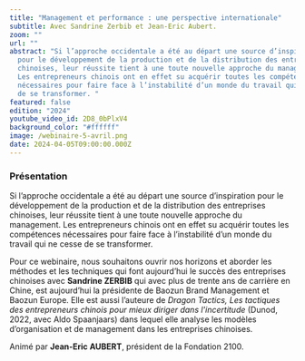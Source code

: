 ```yaml
---
title: "Management et performance : une perspective internationale"
subtitle: Avec Sandrine Zerbib et Jean-Eric Aubert.
zoom: ""
url: ""
abstract: "Si l’approche occidentale a été au départ une source d’inspiration
  pour le développement de la production et de la distribution des entreprises
  chinoises, leur réussite tient à une toute nouvelle approche du management.
  Les entrepreneurs chinois ont en effet su acquérir toutes les compétences
  nécessaires pour faire face à l’instabilité d’un monde du travail qui ne cesse
  de se transformer. "
featured: false
edition: "2024"
youtube_video_id: 2D8_0bPlxV4
background_color: "#ffffff"
image: /webinaire-5-avril.png
date: 2024-04-05T09:00:00.000Z
---
```

### Présentation

Si l’approche occidentale a été au départ une source d’inspiration pour le développement de la production et de la distribution des entreprises chinoises, leur réussite tient à une toute nouvelle approche du management. Les entrepreneurs chinois ont en effet su acquérir toutes les compétences nécessaires pour faire face à l’instabilité d’un monde du travail qui ne cesse de se transformer. 

Pour ce webinaire, nous souhaitons ouvrir nos horizons et aborder les méthodes et les techniques qui font aujourd’hui le succès des entreprises chinoises avec **Sandrine ZERBIB** qui avec plus de trente ans de carrière en Chine, est aujourd’hui la présidente de Baozun Brand Management et Baozun Europe. Elle est aussi l’auteure de *Dragon Tactics, Les tactiques des entrepreneurs chinois pour mieux diriger dans l'incertitude* (Dunod, 2022, avec Aldo Spaanjaars) dans lequel elle analyse les modèles d’organisation et de management dans les entreprises chinoises.

Animé par **Jean-Eric AUBERT**, président de la Fondation 2100.
